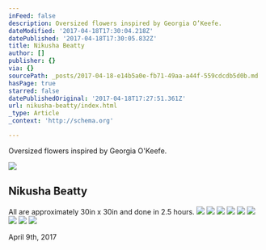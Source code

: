 ```yaml
---
inFeed: false
description: Oversized flowers inspired by Georgia O’Keefe.
dateModified: '2017-04-18T17:30:04.218Z'
datePublished: '2017-04-18T17:30:05.832Z'
title: Nikusha Beatty
author: []
publisher: {}
via: {}
sourcePath: _posts/2017-04-18-e14b5a0e-fb71-49aa-a44f-559cdcdb5d0b.md
hasPage: true
starred: false
datePublishedOriginal: '2017-04-18T17:27:51.361Z'
url: nikusha-beatty/index.html
_type: Article
_context: 'http://schema.org'

---
```

Oversized flowers inspired by Georgia O'Keefe.

<article style=""><img src="https://the-grid-user-content.s3-us-west-2.amazonaws.com/82019781-eba5-4c53-aeae-399541739b40.jpg" /><h1>Nikusha Beatty</h1></article>

All are approximately 30in x 30in and done in 2.5 hours.
![](https://imgflo.herokuapp.com/graph/2b2431f8e7ba7b0/24a9b48bdc6887b0edca34993e0ca16b/croprotate.jpg?cropheight=3024&cropwidth=3024&degrees=-90&input=https%3A%2F%2Fthe-grid-user-content.s3-us-west-2.amazonaws.com%2F9341d64a-04dc-4eea-9031-626aeef43498.jpg&x=0&y=0)
![](https://imgflo.herokuapp.com/graph/2b2431f8e7ba7b0/467505213d71b8218a9c182658c41982/croprotate.jpg?cropheight=3024&cropwidth=3024&degrees=-90&input=https%3A%2F%2Fthe-grid-user-content.s3-us-west-2.amazonaws.com%2F5f525208-52af-48ed-8bdd-8645ac60dc52.jpg&x=0&y=0)
![](https://imgflo.herokuapp.com/graph/2b2431f8e7ba7b0/36acfb4746ae86521e9c1e1e380111c0/croprotate.jpg?cropheight=3024&cropwidth=3024&degrees=-90&input=https%3A%2F%2Fthe-grid-user-content.s3-us-west-2.amazonaws.com%2Fc812f7d4-fdd3-4ecf-be09-0db368a67e5c.jpg&x=0&y=0)
![](https://imgflo.herokuapp.com/graph/2b2431f8e7ba7b0/14e3edf19e247d5f40f026462c6d65c5/croprotate.jpg?cropheight=3024&cropwidth=3024&degrees=-90&input=https%3A%2F%2Fthe-grid-user-content.s3-us-west-2.amazonaws.com%2F01324e7e-9408-421a-a045-ec4e70b60b00.jpg&x=0&y=0)
![](https://imgflo.herokuapp.com/graph/2b2431f8e7ba7b0/c56a2b852e5ae9f60d444e0fdd69fba4/croprotate.jpg?cropheight=3024&cropwidth=3024&degrees=-90&input=https%3A%2F%2Fthe-grid-user-content.s3-us-west-2.amazonaws.com%2Fc16b7868-6f69-459b-b0e7-1c5e3792016d.jpg&x=0&y=0)
![](https://imgflo.herokuapp.com/graph/2b2431f8e7ba7b0/a8e56ade434373f7a7312f230b044cc9/croprotate.jpg?cropheight=3024&cropwidth=3024&degrees=-90&input=https%3A%2F%2Fthe-grid-user-content.s3-us-west-2.amazonaws.com%2F5c87ca28-2e38-42db-b313-e218edaa115c.jpg&x=0&y=0)
![](https://imgflo.herokuapp.com/graph/2b2431f8e7ba7b0/9040a74cb1030e3ab124462e88e7cfbf/croprotate.jpg?cropheight=3024&cropwidth=3024&degrees=-90&input=https%3A%2F%2Fthe-grid-user-content.s3-us-west-2.amazonaws.com%2Ff32312d7-89e9-4454-ab1e-902f70497c5b.jpg&x=0&y=0)
![](https://imgflo.herokuapp.com/graph/2b2431f8e7ba7b0/ce482675a93825e7761f7fae6b8e4078/croprotate.jpg?cropheight=3024&cropwidth=3024&degrees=-90&input=https%3A%2F%2Fthe-grid-user-content.s3-us-west-2.amazonaws.com%2Fe2132cf1-8578-46f2-afa7-ae717f6700e5.jpg&x=0&y=0)
![](https://imgflo.herokuapp.com/graph/2b2431f8e7ba7b0/2551ea268c769006e68e2cb8c17790d9/croprotate.jpg?cropheight=3024&cropwidth=3024&degrees=-90&input=https%3A%2F%2Fthe-grid-user-content.s3-us-west-2.amazonaws.com%2Fd335c8ef-d467-4a4e-9a87-43b0e264af57.jpg&x=0&y=0)

April 9th, 2017